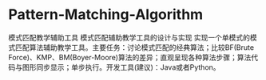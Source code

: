 # Pattern-Matching-Algorithm
模式匹配教学辅助工具
模式匹配辅助教学工具的设计与实现
  实现一个单模式的模式匹配算法辅助教学工具。主要任务：讨论模式匹配的经典算法；比较BF(Brute Force)、KMP、BM(Boyer-Moore)算法的差异；直观呈现各种算法步骤；算法代码与图形同步显示；单步执行。开发工具(建议)：Java或者Python。
